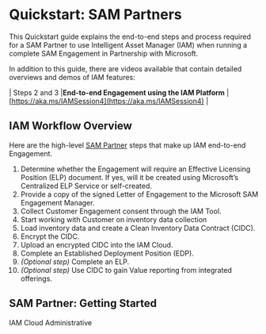 # Quickstart: SAM Partners

This Quickstart guide explains the end-to-end steps and process required for a SAM Partner to use Intelligent Asset Manager (IAM) when running a complete SAM Engagement in Partnership with Microsoft. 

In addition to this guide, there are videos available that contain detailed overviews and demos of IAM features:

| Steps 2 and 3  |**End-to-end Engagement using the IAM Platform**     | [https://aka.ms/IAMSession4](https://aka.ms/IAMSession4)  |

## IAM Workflow Overview

Here are the high-level [SAM Partner](../Overview/key-users.md) steps that make up IAM end-to-end Engagement.

1. Determine whether the Engagement will require an Effective Licensing Position (ELP) document. If yes, will it be created using Microsoft’s Centralized ELP Service or self-created.
1. Provide a copy of the signed Letter of Engagement to the Microsoft SAM Engagement Manager.
1. Collect Customer Engagement consent through the IAM Tool.
1. Start working with Customer on inventory data collection
1. Load inventory data and create a Clean Inventory Data Contract (CIDC).
1. Encrypt the CIDC.
1. Upload an encrypted CIDC into the IAM Cloud.
1. Complete an Established Deployment Position (EDP).
1. *(Optional step)* Complete an ELP.
1. *(Optional step)* Use CIDC to gain Value reporting from integrated offerings.




## SAM Partner: Getting Started

IAM Cloud Administrative
